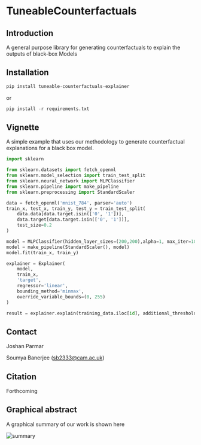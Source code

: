 # TuneableCounterfactuals

## Introduction

A general purpose library for generating counterfactuals to explain the outputs of black-box Models


## Installation

```python
pip install tuneable-counterfactuals-explainer
```

or

```python
pip install -r requirements.txt
```

## Vignette

A simple example that uses our methodology to generate counterfactual explanations for a black box model.

```python
import sklearn

from sklearn.datasets import fetch_openml
from sklearn.model_selection import train_test_split
from sklearn.neural_network import MLPClassifier
from sklearn.pipeline import make_pipeline
from sklearn.preprocessing import StandardScaler

data = fetch_openml('mnist_784', parser='auto')
train_x, test_x, train_y, test_y = train_test_split(
    data.data[data.target.isin(['0', '1'])],
    data.target[data.target.isin(['0', '1'])], 
    test_size=0.2
)

model = MLPClassifier(hidden_layer_sizes=(200,200),alpha=1, max_iter=1000, solver='adam', verbose=10,  random_state=21,tol=0.000000001)
model = make_pipeline(StandardScaler(), model)
model.fit(train_x, train_y)

explainer = Explainer(
    model,
    train_x,
    'target',
    regressor='linear',
    bounding_method='minmax',
    override_variable_bounds=(0, 255)
)

result = explainer.explain(training_data.iloc[id], additional_threshold=0.25)
```

## Contact

Joshan Parmar

Soumya Banerjee (sb2333@cam.ac.uk)

## Citation

Forthcoming


## Graphical abstract

A graphical summary of our work is shown here


![summary](figures/graphical_abstract.png)

